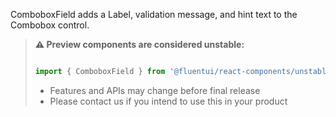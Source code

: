 ComboboxField adds a Label, validation message, and hint text to the Combobox control.

<!-- Don't allow prettier to collapse code block into single line -->
<!-- prettier-ignore -->
> **⚠️ Preview components are considered unstable:**
>
> ```jsx
>
> import { ComboboxField } from '@fluentui/react-components/unstable';
>
> ```
>
> - Features and APIs may change before final release
> - Please contact us if you intend to use this in your product
